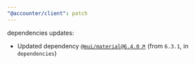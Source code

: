```yaml
---
"@accounter/client": patch
---
```

dependencies updates:
  - Updated dependency [`@mui/material@6.4.0` ↗︎](https://www.npmjs.com/package/@mui/material/v/6.4.0) (from `6.3.1`, in `dependencies`)
